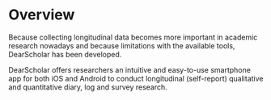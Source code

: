 # Overview

Because collecting longitudinal data becomes more important in academic research nowadays and because limitations with the available tools, DearScholar has been developed.

DearScholar offers researchers an intuitive and easy-to-use smartphone app for both iOS and Android to conduct longitudinal (self-report) qualitative and quantitative diary, log and survey research.
